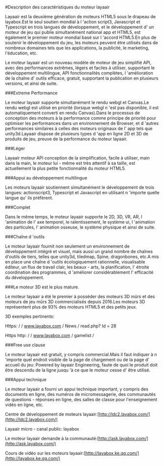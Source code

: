 #Description des caractéristiques du moteur layaair

Layaair est la deuxième génération de moteurs HTML5 sous le drapeau de layabox.Est le seul soutien mondial à l 'action script3, Javascript et Typescript en trois langues de développement, et le développement d' un moteur de jeu qui publie simultanément national app et HTML5, est également le premier moteur mondial basé sur l 'accord HTML5.En plus de soutenir le développement du jeu, les moteurs peuvent être utilisés dans de nombreux domaines tels que les applications, la publicité, le marketing, l'éducation, etc.

Le moteur layaair est un nouveau modèle de moteur de jeu simplifié API, avec des performances extrêmes, légers et faciles à utiliser, supportant le développement multilingue, API fonctionnalités complètes, l 'amélioration de la chaîne d' outils efficace, gratuit, supportant la publication en plusieurs versions, et ainsi de suite.



###Extreme Performance

Le moteur layaair supporte simultanément le rendu webgl et Canvas.Le rendu webgl est utilisé en priorité (lorsque webgl n 'est pas disponible, il est automatiquement converti en rendu Canvas).Dans le processus de conception des moteurs à la performance comme principe de priorité pour optimiser les performances dans un environnement de Browser, et d 'autres performances similaires à celles des moteurs originaux de l' app tels que unity3d.Layaair dispose de plusieurs types d 'app en ligne 2D et 3D de produits de jeu, preuve de la performance du moteur layaair.



###Léger

Layaair moteur API conception de la simplification, facile à utiliser, main dans la main, le moteur lui - même est très attentif à sa taille, est actuellement la plus petite fonctionnalité du moteur HTML5.



###Appui au développement multilingue

Les moteurs layaair soutiennent simultanément le développement de trois langues: actionscript3, Typescript et Javascript en utilisant n 'importe quelle langue qu' ils préfèrent.



###Complet

Dans le même temps, le moteur layaair supporte le 2D, 3D, VR, AR, l 'animation de l' axe temporel, le ralentissement, le système ui, l 'animation des particules, l' animation osseuse, le système physique et ainsi de suite.



###Chaîne d 'outils

Le moteur layaair fournit non seulement un environnement de développement intégré et visuel, mais aussi un grand nombre de chaînes d'outils de tiers, telles que unity3d, tiledmap, Spine, dragonbones, etc.A mis en place une chaîne d 'outils écologiquement rationnelle, visualisable éditeur, un flux de travail clair, les beaux - arts, la planification, l' étroite coordination des programmes, d 'améliorer considérablement l' efficacité du développement.



###Le moteur 3D est le plus mature.

Le moteur layaair a été le premier à posséder des moteurs 3D mûrs et des moteurs de jeu mûrs 3D commercialisés depuis 2016.Les moteurs 3D représentent plus de 93% des moteurs HTML5 et des petits jeux.

3D exemples pertinents:

Https: / / www.layabox.com / News / read.php? Id = 28

Https http: / / www.layabox.com / gamelist /



###Free use clause

Le moteur layaair est gratuit, y compris commercial.Mais il faut indiquer à n 'importe quel endroit visible de la page de chargement ou de la page d' accueil du jeu: Powered by layaair Engineering, faute de quoi le produit doit être descendu de la ligne jusqu 'à ce que le moteur cesse d' être utilisé.



###Appui technique

Le moteur layaair a fourni un appui technique important, y compris des documents en ligne, des numéros de micromessagerie, des communautés de questions - réponses en ligne, des salles de classe pour l'enseignement vidéo en ligne, etc.

Centre de développement de moteurs layaair:[http://ldc2.layabox.com/](http://ldc2.layabox.com/)

Layaair micro - canal public: layabox

Le moteur layaair demande à la communauté:[http://ask.layabox.com/](http://ask.layabox.com/)

Cours de vidéo sur les moteurs layaair:[http://layabox.ke.qq.com/](http://layabox.ke.qq.com/)

